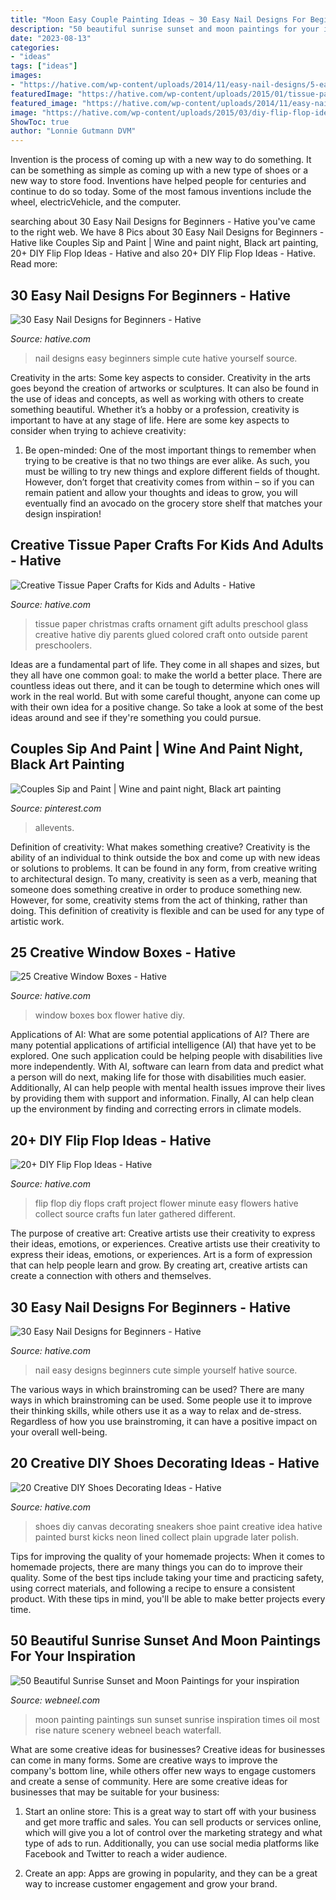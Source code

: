 ```yaml
---
title: "Moon Easy Couple Painting Ideas ~ 30 Easy Nail Designs For Beginners"
description: "50 beautiful sunrise sunset and moon paintings for your inspiration"
date: "2023-08-13"
categories:
- "ideas"
tags: ["ideas"]
images:
- "https://hative.com/wp-content/uploads/2014/11/easy-nail-designs/5-easy-nail-designs-for-beginners.jpg"
featuredImage: "https://hative.com/wp-content/uploads/2015/01/tissue-paper-crafts/11-tissue-paper-crafts.jpg"
featured_image: "https://hative.com/wp-content/uploads/2014/11/easy-nail-designs/4-easy-nail-designs-for-beginners.jpg"
image: "https://hative.com/wp-content/uploads/2015/03/diy-flip-flop-ideas/17-creative-and-fun-diy-flip-flop.jpg"
ShowToc: true
author: "Lonnie Gutmann DVM"
---
```



Invention is the process of coming up with a new way to do something. It can be something as simple as coming up with a new type of shoes or a new way to store food. Inventions have helped people for centuries and continue to do so today. Some of the most famous inventions include the wheel, electricVehicle, and the computer.

	

		
searching about 30 Easy Nail Designs for Beginners - Hative you've came to the right web. We have 8 Pics about 30 Easy Nail Designs for Beginners - Hative like Couples Sip and Paint | Wine and paint night, Black art painting, 20+ DIY Flip Flop Ideas - Hative and also 20+ DIY Flip Flop Ideas - Hative. Read more:
		
    
## 30 Easy Nail Designs For Beginners - Hative

<img loading=lazy src="https://hative.com/wp-content/uploads/2014/11/easy-nail-designs/5-easy-nail-designs-for-beginners.jpg" onerror="this.onerror=null;this.src='https://tse2.mm.bing.net/th?id=OIP.iMYUK6LGJH7uS5tIiAEp4AHaJm&amp;pid=15.1';" alt="30 Easy Nail Designs for Beginners - Hative">

_Source: hative.com_

>nail designs easy beginners simple cute hative yourself source. 

	

Creativity in the arts: Some key aspects to consider.
Creativity in the arts goes beyond the creation of artworks or sculptures. It can also be found in the use of ideas and concepts, as well as working with others to create something beautiful. Whether it’s a hobby or a profession, creativity is important to have at any stage of life. Here are some key aspects to consider when trying to achieve creativity: 
1) Be open-minded: One of the most important things to remember when trying to be creative is that no two things are ever alike. As such, you must be willing to try new things and explore different fields of thought. However, don’t forget that creativity comes from within – so if you can remain patient and allow your thoughts and ideas to grow, you will eventually find an avocado on the grocery store shelf that matches your design inspiration!

    
## Creative Tissue Paper Crafts For Kids And Adults - Hative

<img loading=lazy src="https://hative.com/wp-content/uploads/2015/01/tissue-paper-crafts/11-tissue-paper-crafts.jpg" onerror="this.onerror=null;this.src='https://tse1.mm.bing.net/th?id=OIP.bwX_NhNdwfPOk6Ed29tJhQHaJ4&amp;pid=15.1';" alt="Creative Tissue Paper Crafts for Kids and Adults - Hative">

_Source: hative.com_

>tissue paper christmas crafts ornament gift adults preschool glass creative hative diy parents glued colored craft onto outside parent preschoolers. 

	

Ideas are a fundamental part of life. They come in all shapes and sizes, but they all have one common goal: to make the world a better place. There are countless ideas out there, and it can be tough to determine which ones will work in the real world. But with some careful thought, anyone can come up with their own idea for a positive change. So take a look at some of the best ideas around and see if they're something you could pursue.

    
## Couples Sip And Paint | Wine And Paint Night, Black Art Painting

<img loading=lazy src="https://i.pinimg.com/736x/e9/64/0c/e9640c3cdb81eb5d9f2a18d76deb6abf.jpg" onerror="this.onerror=null;this.src='https://tse2.mm.bing.net/th?id=OIP.nuxjq2t9iOA2TG9lNueyNQHaDu&amp;pid=15.1';" alt="Couples Sip and Paint | Wine and paint night, Black art painting">

_Source: pinterest.com_

>allevents. 

	

Definition of creativity: What makes something creative?
Creativity is the ability of an individual to think outside the box and come up with new ideas or solutions to problems. It can be found in any form, from creative writing to architectural design. To many, creativity is seen as a verb, meaning that someone does something creative in order to produce something new. However, for some, creativity stems from the act of thinking, rather than doing. This definition of creativity is flexible and can be used for any type of artistic work.

    
## 25 Creative Window Boxes - Hative

<img loading=lazy src="https://hative.com/wp-content/uploads/2016/04/window-box/24-window-box-ideas.jpg" onerror="this.onerror=null;this.src='https://tse1.mm.bing.net/th?id=OIP.v7F-5ku2_NKw2tA6BAYjmgHaLH&amp;pid=15.1';" alt="25 Creative Window Boxes - Hative">

_Source: hative.com_

>window boxes box flower hative diy. 

	

Applications of AI: What are some potential applications of AI?
There are many potential applications of artificial intelligence (AI) that have yet to be explored. One such application could be helping people with disabilities live more independently. With AI, software can learn from data and predict what a person will do next, making life for those with disabilities much easier. Additionally, AI can help people with mental health issues improve their lives by providing them with support and information. Finally, AI can help clean up the environment by finding and correcting errors in climate models.

    
## 20+ DIY Flip Flop Ideas - Hative

<img loading=lazy src="https://hative.com/wp-content/uploads/2015/03/diy-flip-flop-ideas/17-creative-and-fun-diy-flip-flop.jpg" onerror="this.onerror=null;this.src='https://tse2.mm.bing.net/th?id=OIP.s1copaAYPLFhME-fPltBBQHaJs&amp;pid=15.1';" alt="20+ DIY Flip Flop Ideas - Hative">

_Source: hative.com_

>flip flop diy flops craft project flower minute easy flowers hative collect source crafts fun later gathered different. 

	

The purpose of creative art: Creative artists use their creativity to express their ideas, emotions, or experiences.
Creative artists use their creativity to express their ideas, emotions, or experiences. Art is a form of expression that can help people learn and grow. By creating art, creative artists can create a connection with others and themselves.

    
## 30 Easy Nail Designs For Beginners - Hative

<img loading=lazy src="https://hative.com/wp-content/uploads/2014/11/easy-nail-designs/4-easy-nail-designs-for-beginners.jpg" onerror="this.onerror=null;this.src='https://tse1.mm.bing.net/th?id=OIP.ox8mcLkFrwoYtSTFbj8WIQHaJU&amp;pid=15.1';" alt="30 Easy Nail Designs for Beginners - Hative">

_Source: hative.com_

>nail easy designs beginners cute simple yourself hative source. 

	

The various ways in which brainstroming can be used?
There are many ways in which brainstroming can be used. Some people use it to improve their thinking skills, while others use it as a way to relax and de-stress. Regardless of how you use brainstroming, it can have a positive impact on your overall well-being.

    
## 20 Creative DIY Shoes Decorating Ideas - Hative

<img loading=lazy src="https://hative.com/wp-content/uploads/2014/07/shoes-decorating-ideas/13-shoes-decorating-ideas.jpg" onerror="this.onerror=null;this.src='https://tse3.mm.bing.net/th?id=OIP.rDur5H_ci2WNytegb5tzGgHaLH&amp;pid=15.1';" alt="20 Creative DIY Shoes Decorating Ideas - Hative">

_Source: hative.com_

>shoes diy canvas decorating sneakers shoe paint creative idea hative painted burst kicks neon lined collect plain upgrade later polish. 

	

Tips for improving the quality of your homemade projects:
When it comes to homemade projects, there are many things you can do to improve their quality. Some of the best tips include taking your time and practicing safety, using correct materials, and following a recipe to ensure a consistent product. With these tips in mind, you'll be able to make better projects every time.

    
## 50 Beautiful Sunrise Sunset And Moon Paintings For Your Inspiration

<img loading=lazy src="http://webneel.com/daily/sites/default/files/images/daily/12-2014/30-moon-paintings.jpg" onerror="this.onerror=null;this.src='https://tse3.mm.bing.net/th?id=OIP.0BQ6pbt0imtUnyLE3L6UlwHaRm&amp;pid=15.1';" alt="50 Beautiful Sunrise Sunset and Moon Paintings for your inspiration">

_Source: webneel.com_

>moon painting paintings sun sunset sunrise inspiration times oil most rise nature scenery webneel beach waterfall. 

	

What are some creative ideas for businesses?
Creative ideas for businesses can come in many forms. Some are creative ways to improve the company's bottom line, while others offer new ways to engage customers and create a sense of community. Here are some creative ideas for businesses that may be suitable for your business:
1. Start an online store: This is a great way to start off with your business and get more traffic and sales. You can sell products or services online, which will give you a lot of control over the marketing strategy and what type of ads to run. Additionally, you can use social media platforms like Facebook and Twitter to reach a wider audience.

2. Create an app: Apps are growing in popularity, and they can be a great way to increase customer engagement and grow your brand.

